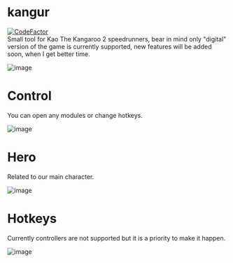 # kangur

[![CodeFactor](https://www.codefactor.io/repository/github/ru-mii/kangur/badge)](https://www.codefactor.io/repository/github/ru-mii/kangur)  
Small tool for Kao The Kangaroo 2 speedrunners, bear in mind only "digital" version of the game is currently supported, new features will be added soon, when I get better time.

![image](https://user-images.githubusercontent.com/118167137/203191024-af9ec190-70bf-4b43-8d0c-bbc9fb271ea8.png)

# Control
You can open any modules or change hotkeys.  

![image](https://user-images.githubusercontent.com/118167137/203188656-8174f3b8-a8fc-4ce4-b509-82e6219697b0.png)

# Hero
Related to our main character.

![image](https://user-images.githubusercontent.com/118167137/203188803-ee5cf9a1-4e3f-4b26-9c5f-eb0703552ff0.png)

# Hotkeys
Currently controllers are not supported but it is a priority to make it happen.  

![image](https://user-images.githubusercontent.com/118167137/203190276-43e8a0ea-d3f9-46b8-9669-07ad51f8e2fb.png)
